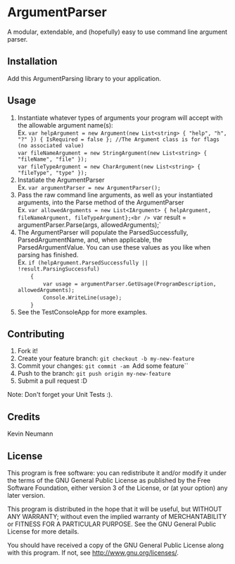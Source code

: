 # ArgumentParser

A modular, extendable, and (hopefully) easy to use command line argument parser.

## Installation

Add this ArgumentParsing library to your application.

## Usage

1. Instantiate whatever types of arguments your program will accept with the allowable argument name(s):<br />
	Ex. `var helpArgument = new Argument(new List<string> { "help", "h", "?" }) { IsRequired = false }; //The Argument class is for flags (no associated value)`<br />
		`var fileNameArgument = new StringArgument(new List<string> { "fileName", "file" });`<br />
		`var fileTypeArgument = new CharArgument(new List<string> { "fileType", "type" });`
2. Instatiate the ArgumentParser<br />
	Ex. `var argumentParser = new ArgumentParser();`
3. Pass the raw command line arguments, as well as your instantiated arguments, into the Parse method of the ArgumentParser<br />
	Ex. `var allowedArguments = new List<IArgument> { helpArgument, fileNameArgument, fileTypeArgument};<br />
		`var result = argumentParser.Parse(args, allowedArguments);`
4. The ArgumentParser will populate the ParsedSuccessfully, ParsedArgumentName, and, when applicable, the ParsedArgumentValue. You can use these values as you like when parsing has finished. <br />
	Ex. `if (helpArgument.ParsedSuccessfully || !result.ParsingSuccessful)`<br />
        `    {`<br />
        `        var usage = argumentParser.GetUsage(ProgramDescription, allowedArguments);`<br />
        `        Console.WriteLine(usage);`<br />
        `    }`
5. See the TestConsoleApp for more examples.
 

## Contributing

1. Fork it!
2. Create your feature branch: `git checkout -b my-new-feature`
3. Commit your changes: `git commit -am `Add some feature``
4. Push to the branch: `git push origin my-new-feature`
5. Submit a pull request :D

Note: Don't forget your Unit Tests :).

## Credits

Kevin Neumann

## License

This program is free software: you can redistribute it and/or modify
it under the terms of the GNU General Public License as published by
the Free Software Foundation, either version 3 of the License, or
(at your option) any later version.

This program is distributed in the hope that it will be useful,
but WITHOUT ANY WARRANTY; without even the implied warranty of
MERCHANTABILITY or FITNESS FOR A PARTICULAR PURPOSE.  See the
GNU General Public License for more details.

You should have received a copy of the GNU General Public License
along with this program.  If not, see <http://www.gnu.org/licenses/>.